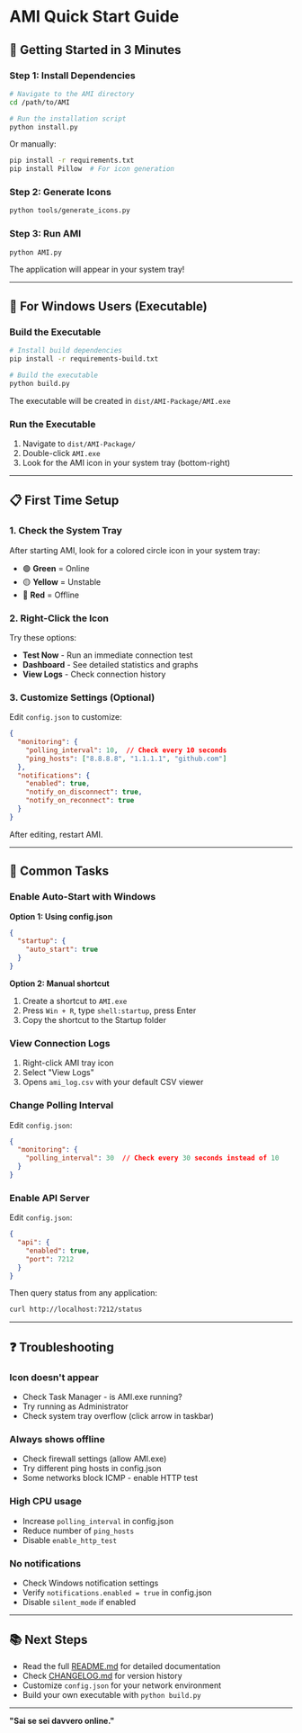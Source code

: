 # AMI Quick Start Guide

## 🚀 Getting Started in 3 Minutes

### Step 1: Install Dependencies

```bash
# Navigate to the AMI directory
cd /path/to/AMI

# Run the installation script
python install.py
```

Or manually:
```bash
pip install -r requirements.txt
pip install Pillow  # For icon generation
```

### Step 2: Generate Icons

```bash
python tools/generate_icons.py
```

### Step 3: Run AMI

```bash
python AMI.py
```

The application will appear in your system tray!

---

## 🎯 For Windows Users (Executable)

### Build the Executable

```bash
# Install build dependencies
pip install -r requirements-build.txt

# Build the executable
python build.py
```

The executable will be created in `dist/AMI-Package/AMI.exe`

### Run the Executable

1. Navigate to `dist/AMI-Package/`
2. Double-click `AMI.exe`
3. Look for the AMI icon in your system tray (bottom-right)

---

## 📋 First Time Setup

### 1. Check the System Tray

After starting AMI, look for a colored circle icon in your system tray:
- 🟢 **Green** = Online
- 🟡 **Yellow** = Unstable
- 🔴 **Red** = Offline

### 2. Right-Click the Icon

Try these options:
- **Test Now** - Run an immediate connection test
- **Dashboard** - See detailed statistics and graphs
- **View Logs** - Check connection history

### 3. Customize Settings (Optional)

Edit `config.json` to customize:

```json
{
  "monitoring": {
    "polling_interval": 10,  // Check every 10 seconds
    "ping_hosts": ["8.8.8.8", "1.1.1.1", "github.com"]
  },
  "notifications": {
    "enabled": true,
    "notify_on_disconnect": true,
    "notify_on_reconnect": true
  }
}
```

After editing, restart AMI.

---

## 🔧 Common Tasks

### Enable Auto-Start with Windows

**Option 1: Using config.json**
```json
{
  "startup": {
    "auto_start": true
  }
}
```

**Option 2: Manual shortcut**
1. Create a shortcut to `AMI.exe`
2. Press `Win + R`, type `shell:startup`, press Enter
3. Copy the shortcut to the Startup folder

### View Connection Logs

1. Right-click AMI tray icon
2. Select "View Logs"
3. Opens `ami_log.csv` with your default CSV viewer

### Change Polling Interval

Edit `config.json`:
```json
{
  "monitoring": {
    "polling_interval": 30  // Check every 30 seconds instead of 10
  }
}
```

### Enable API Server

Edit `config.json`:
```json
{
  "api": {
    "enabled": true,
    "port": 7212
  }
}
```

Then query status from any application:
```bash
curl http://localhost:7212/status
```

---

## ❓ Troubleshooting

### Icon doesn't appear
- Check Task Manager - is AMI.exe running?
- Try running as Administrator
- Check system tray overflow (click arrow in taskbar)

### Always shows offline
- Check firewall settings (allow AMI.exe)
- Try different ping hosts in config.json
- Some networks block ICMP - enable HTTP test

### High CPU usage
- Increase `polling_interval` in config.json
- Reduce number of `ping_hosts`
- Disable `enable_http_test`

### No notifications
- Check Windows notification settings
- Verify `notifications.enabled = true` in config.json
- Disable `silent_mode` if enabled

---

## 📚 Next Steps

- Read the full [README.md](README.md) for detailed documentation
- Check [CHANGELOG.md](CHANGELOG.md) for version history
- Customize `config.json` for your network environment
- Build your own executable with `python build.py`

---

**"Sai se sei davvero online."**
